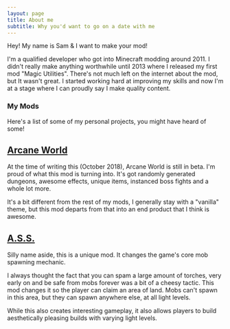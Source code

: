 ```yaml
---
layout: page
title: About me
subtitle: Why you'd want to go on a date with me
---
```


Hey! My name is Sam & I want to make your mod!

I'm a qualified developer who got into Minecraft modding around 2011. I didn't really make anything worthwhile until 2013 where I released my first mod "Magic Utilities". There's not much left on the internet about the mod, but It wasn't great. I started working hard at improving my skills and now I'm at a stage where I can proudly say I make quality content.

### My Mods

Here's a list of some of my personal projects, you might have heard of some!

## [Arcane World](https://minecraft.curseforge.com/projects/arcane-world)

At the time of writing this (October 2018), Arcane World is still in beta. I'm proud of what this mod is turning into.
It's got randomly generated dungeons, awesome effects, unique items, instanced boss fights and a whole lot more.

It's a bit different from the rest of my mods, I generally stay with a "vanilla" theme, but this mod departs from that into an end product that I think is awesome.

## [A.S.S.](https://minecraft.curseforge.com/projects/ass)

Silly name aside, this is a unique mod. It changes the game's core mob spawning mechanic.

I always thought the fact that you can spam a large amount of torches, very early on and be safe from mobs forever was a bit of a cheesy tactic.
This mod changes it so the player can claim an area of land. Mobs can't spawn in this area, but they can spawn anywhere else, at all light levels.

While this also creates interesting gameplay, it also allows players to build aesthetically pleasing builds with varying light levels.